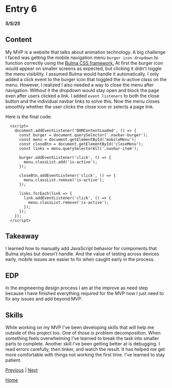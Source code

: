 # Entry 6
##### 5/5/25

## Content

My MVP is a website that talks about animation technology. A big challenge I faced was getting the mobile navigation menu `burger icon dropdown` to function correctly using the [Bulma CSS framework.](https://bulma.io/documentation/) At first the burger icon would appear on smaller screens as expected, but clicking it didn't toggle the menu visibility. I assumed Bulma would handle it automatically. I only added a click event to the burger icon that toggled the is-active class on the menu. However, I realized I also needed a way to close the menu after navigation. Without it the dropdown would stay open and block the page even after users clicked a link. I added `event listeners` to both the close button and the individual navbar links to solve this. Now the menu closes smoothly whether the user clicks the close icon or selects a page link.

Here is the final code:

```
  <script>
    document.addEventListener('DOMContentLoaded', () => {
      const burger = document.querySelector('.navbar-burger');
      const menu = document.getElementById('mobileMenu');
      const closeBtn = document.getElementById('closeMenu');
      const links = menu.querySelectorAll('.navbar-item');

      burger.addEventListener('click', () => {
        menu.classList.add('is-active');
      });

      closeBtn.addEventListener('click', () => {
        menu.classList.remove('is-active');
      });

      links.forEach(link => {
        link.addEventListener('click', () => {
          menu.classList.remove('is-active');
        });
      });
    });
  </script>
```

## Takeaway
I learned how to manually add JavaScript behavior for components that Bulma styles but doesn’t handle. And the value of testing across devices early, mobile issues are easier to fix when caught early in the process.

## EDP

In the engineering design process I am at the improve as need step because I have finished everything required for the MVP now I just need to fix any issues and add beyond MVP.

## Skills

While working on my MVP I've been developing skills that will help me outside of this project too. One of those is problem decomposition. When something feels overwhelming I’ve learned to break the task into smaller parts to complete. Another skill I’ve been getting better at is debugging. I read errors carefully, then tinker, and watch the result. It has helped me get more comfortable with things not working the first time. I’ve learned to stay patient.

[Previous](entry05.md) | [Next](entry07.md)

[Home](../README.md)
